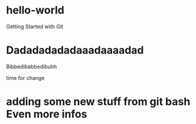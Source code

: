 # hello-world
Getting Started with Git

# Dadadadadadaaadaaaadad
Bibbedibabbedibuhh

time for change
# adding some new stuff from git bash Even more infos